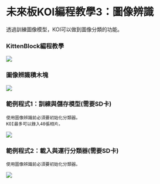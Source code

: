 # 未來板KOI編程教學3：圖像辨識

透過訓練圖像模型，KOI可以做到圖像分類的功能。

### KittenBlock編程教學

![](https://kittenbothk.readthedocs.io/en/latest/\_images/kbbanner.png)

### 圖像辨識積木塊

![](https://kittenbothk.readthedocs.io/en/latest/\_images/koi\_classifier.png)

### 範例程式1：訓練與儲存模型(需要SD卡)

```
使用圖像辨識前必須要初始化分類器。
KOI最多可以錄入40張相片。
```

![](https://kittenbothk.readthedocs.io/en/latest/\_images/koi\_classifier\_code1.png)

### 範例程式2：載入與運行分類器(需要SD卡)

```
使用圖像辨識前必須要初始化分類器。
```

![](https://kittenbothk.readthedocs.io/en/latest/\_images/koi\_classifier\_code2.png)
